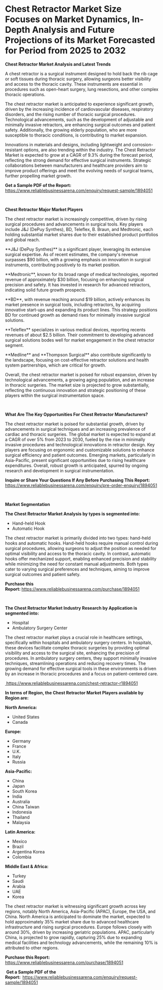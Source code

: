 <p><h1>Chest Retractor Market Size Focuses on Market Dynamics, In-Depth Analysis and Future Projections of its Market Forecasted for Period from 2025 to 2032</h1></p><p><strong>Chest Retractor Market Analysis and Latest Trends</strong></p>
<p><p>A chest retractor is a surgical instrument designed to hold back the rib cage or soft tissues during thoracic surgery, allowing surgeons better visibility and access to the thoracic cavity. These instruments are essential in procedures such as open-heart surgery, lung resections, and other complex thoracic operations. </p><p>The chest retractor market is anticipated to experience significant growth, driven by the increasing incidence of cardiovascular diseases, respiratory disorders, and the rising number of thoracic surgical procedures. Technological advancements, such as the development of adjustable and minimally invasive retractors, are enhancing surgical outcomes and patient safety. Additionally, the growing elderly population, who are more susceptible to thoracic conditions, is contributing to market expansion.</p><p>Innovations in materials and designs, including lightweight and corrosion-resistant options, are also trending within the industry. The Chest Retractor Market is expected to grow at a CAGR of 9.3% during the forecast period, reflecting the strong demand for effective surgical instruments. Strategic collaborations between manufacturers and healthcare providers aim to improve product offerings and meet the evolving needs of surgical teams, further propelling market growth.</p></p>
<p><strong>Get a Sample PDF of the Report:&nbsp;</strong> <a href="https://www.reliablebusinessarena.com/enquiry/request-sample/1894051?utm_campaign=2636&utm_medium=2&utm_source=Github&utm_content=ia&utm_term=13042025&utm_id=chest-retractor">https://www.reliablebusinessarena.com/enquiry/request-sample/1894051</a></p>
<p>&nbsp;</p>
<p><strong>Chest Retractor Major Market Players</strong></p>
<p><p>The chest retractor market is increasingly competitive, driven by rising surgical procedures and advancements in surgical tools. Key players include J&J (DePuy Synthes), BD, Teleflex, B. Braun, and Medtronic, each holding substantial market shares due to their established product portfolios and global reach.</p><p>**J&J (DePuy Synthes)** is a significant player, leveraging its extensive surgical expertise. As of recent estimates, the company's revenue surpasses $90 billion, with a growing emphasis on innovation in surgical instruments, contributing positively to its market position.</p><p>**Medtronic**, known for its broad range of medical technologies, reported revenue of approximately $30 billion, focusing on enhancing surgical precision and safety. It has invested in research for advanced retractors, indicating solid future growth prospects.</p><p>**BD**, with revenue reaching around $19 billion, actively enhances its market presence in surgical tools, including retractors, by acquiring innovative start-ups and expanding its product lines. This strategy positions BD for continued growth as demand rises for minimally invasive surgical solutions.</p><p>**Teleflex** specializes in various medical devices, reporting recents revenues of about $2.5 billion. Their commitment to developing advanced surgical solutions bodes well for market engagement in the chest retractor segment.</p><p>**Medline** and **Thompson Surgical** also contribute significantly to the landscape, focusing on cost-effective retractor solutions and health system partnerships, which are critical for growth.</p><p>Overall, the chest retractor market is poised for robust expansion, driven by technological advancements, a growing aging population, and an increase in thoracic surgeries. The market size is projected to grow substantially, reflecting the continuous innovation and strategic positioning of these players within the surgical instrumentation space.</p></p>
<p>&nbsp;</p>
<p><strong>What Are The Key Opportunities For Chest Retractor Manufacturers?</strong></p>
<p><p>The chest retractor market is poised for substantial growth, driven by advancements in surgical techniques and an increasing prevalence of cardiac and thoracic surgeries. The global market is expected to expand at a CAGR of over 5% from 2023 to 2030, fueled by the rise in minimally invasive procedures and technological innovations in retractor design. Key players are focusing on ergonomic and customizable solutions to enhance surgical efficiency and patient outcomes. Emerging markets, particularly in Asia-Pacific, present significant opportunities due to rising healthcare expenditures. Overall, robust growth is anticipated, spurred by ongoing research and development in surgical instrumentation.</p></p>
<p><strong>Inquire or Share Your Questions If Any Before Purchasing This Report:</strong> <a href="https://www.reliablebusinessarena.com/enquiry/pre-order-enquiry/1894051?utm_campaign=2636&utm_medium=2&utm_source=Github&utm_content=ia&utm_term=13042025&utm_id=chest-retractor">https://www.reliablebusinessarena.com/enquiry/pre-order-enquiry/1894051</a></p>
<p>&nbsp;</p>
<p><strong>Market Segmentation</strong></p>
<p><strong>The Chest Retractor Market Analysis by types is segmented into:</strong></p>
<p><ul><li>Hand-held Hook</li><li>Automatic Hook</li></ul></p>
<p><p>The chest retractor market is primarily divided into two types: hand-held hooks and automatic hooks. Hand-held hooks require manual control during surgical procedures, allowing surgeons to adjust the position as needed for optimal visibility and access to the thoracic cavity. In contrast, automatic hooks offer mechanized support, enabling enhanced precision and stability while minimizing the need for constant manual adjustments. Both types cater to varying surgical preferences and techniques, aiming to improve surgical outcomes and patient safety.</p></p>
<p><strong>Purchase this Report:&nbsp;</strong><a href="https://www.reliablebusinessarena.com/purchase/1894051?utm_campaign=2636&utm_medium=2&utm_source=Github&utm_content=ia&utm_term=13042025&utm_id=chest-retractor">https://www.reliablebusinessarena.com/purchase/1894051</a></p>
<p>&nbsp;</p>
<p><strong>The Chest Retractor Market Industry Research by Application is segmented into:</strong></p>
<p><ul><li>Hospital</li><li>Ambulatory Surgery Center</li></ul></p>
<p><p>The chest retractor market plays a crucial role in healthcare settings, specifically within hospitals and ambulatory surgery centers. In hospitals, these devices facilitate complex thoracic surgeries by providing optimal visibility and access to the surgical site, enhancing the precision of procedures. In ambulatory surgery centers, they support minimally invasive techniques, streamlining operations and reducing recovery times. The growing demand for effective surgical tools in these environments is driven by an increase in thoracic procedures and a focus on patient-centered care.</p></p>
<p><a href="https://www.reliablebusinessarena.com/chest-retractor-r1894051?utm_campaign=2636&utm_medium=2&utm_source=Github&utm_content=ia&utm_term=13042025&utm_id=chest-retractor">&nbsp;https://www.reliablebusinessarena.com/chest-retractor-r1894051</a></p>
<p><strong>In terms of Region, the Chest Retractor Market Players available by Region are:</strong></p>
<p>
    <p> <strong> North America: </strong>
        <ul>
            <li>United States</li>
            <li>Canada</li>
        </ul>
        </p> 
    <p> <strong> Europe: </strong>
        <ul>
            <li>Germany</li>
            <li>France</li>
            <li>U.K.</li>
            <li>Italy</li>
            <li>Russia</li>
        </ul>
        </p> 
    <p> <strong> Asia-Pacific: </strong>
        <ul>
            <li>China</li>
            <li>Japan</li>
            <li>South Korea</li>
            <li>India</li>
            <li>Australia</li>
            <li>China Taiwan</li>
            <li>Indonesia</li>
            <li>Thailand</li>
            <li>Malaysia</li>
        </ul>
        </p> 
    <p> <strong> Latin America: </strong>
        <ul>
            <li>Mexico</li>
            <li>Brazil</li>
            <li>Argentina Korea</li>
            <li>Colombia</li>
        </ul>
        </p> 
    <p> <strong> Middle East & Africa: </strong>
        <ul>
            <li>Turkey</li>
            <li>Saudi</li>
            <li>Arabia</li>
            <li>UAE</li>
            <li>Korea</li>
        </ul>
    </p>
    </p>
<p><p>The chest retractor market is witnessing significant growth across key regions, notably North America, Asia-Pacific (APAC), Europe, the USA, and China. North America is anticipated to dominate the market, expected to hold approximately 35% market share due to advanced healthcare infrastructure and rising surgical procedures. Europe follows closely with around 30%, driven by increasing geriatric populations. APAC, particularly China, is projected to grow rapidly, capturing 25% due to expanding medical facilities and technology advancements, while the remaining 10% is attributed to other regions.</p></p>
<p><strong>Purchase this Report: </strong><a href="https://www.reliablebusinessarena.com/purchase/1894051?utm_campaign=2636&utm_medium=2&utm_source=Github&utm_content=ia&utm_term=13042025&utm_id=chest-retractor">https://www.reliablebusinessarena.com/purchase/1894051</a></p>
<p>&nbsp;<strong>Get a Sample PDF of the Report:&nbsp;&nbsp;</strong><a href="https://www.reliablebusinessarena.com/enquiry/request-sample/1894051?utm_campaign=2636&utm_medium=2&utm_source=Github&utm_content=ia&utm_term=13042025&utm_id=chest-retractor">https://www.reliablebusinessarena.com/enquiry/request-sample/1894051</a></p>
<p><strong></strong></p>
<p><p></p><p></p><p></p></p>